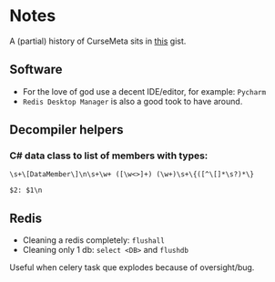 # Notes

A (partial) history of CurseMeta sits in [this](https://gist.github.com/dries007/10d8dc05a6fc5d1e700404cdd4446d21) gist.

## Software

- For the love of god use a decent IDE/editor, for example: `Pycharm`
- `Redis Desktop Manager` is also a good took to have around. 

## Decompiler helpers

### C# data class to list of members with types: 

```regexp
\s+\[DataMember\]\n\s+\w+ ([\w<>]+) (\w+)\s+\{([^\[]*\s?)*\}
```
```regexp
$2: $1\n
```

## Redis

- Cleaning a redis completely: `flushall`
- Cleaning only 1 db: `select <DB>` and `flushdb`

Useful when celery task que explodes because of oversight/bug.
